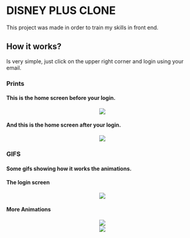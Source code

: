 # DISNEY PLUS CLONE

This project was made in order to train my skills in front end.

## How it works?

Is very simple, just click on the upper right corner and login using your email.

### Prints

#### This is the home screen before your login.

<div align="center">
<img src="https://user-images.githubusercontent.com/86084730/134418819-f613ffcf-b29a-4291-97df-d7b921ac1eb7.png" />
</div>

#### And this is the home screen after your login.

<div align="center">
<img src="https://user-images.githubusercontent.com/86084730/134419348-a8c26050-f9b1-480d-856d-8e27bdc0f41a.png" />
</div>

### GIFS

#### Some gifs showing how it works the animations.

#### The login screen

<div align="center">
<img src="https://user-images.githubusercontent.com/86084730/134423726-d3ef8372-6b41-4d8f-891a-164182fa714d.gif" />
</div>

#### More Animations

<div align="center">
<img src="https://user-images.githubusercontent.com/86084730/134423993-72ae9c41-0332-4322-bd8d-69a12c344ebf.gif" />
</div>

<div align="center">
<img src="https://user-images.githubusercontent.com/86084730/134424150-19f1400f-b911-43d9-8451-912d9d281ee0.gif" />
</div>
